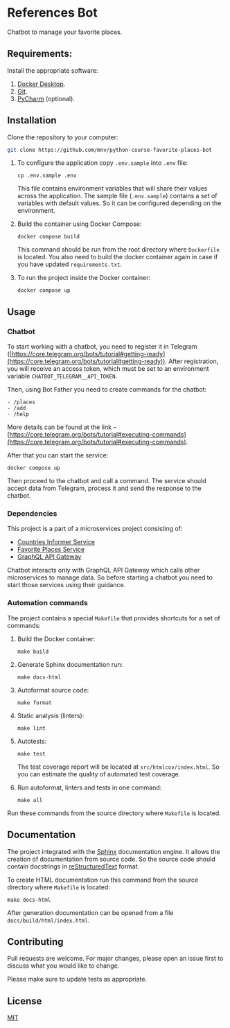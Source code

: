 # References Bot

Chatbot to manage your favorite places.

## Requirements:

Install the appropriate software:

1. [Docker Desktop](https://www.docker.com).
2. [Git](https://github.com/git-guides/install-git).
3. [PyCharm](https://www.jetbrains.com/ru-ru/pycharm/download) (optional).

## Installation

Clone the repository to your computer:
```bash
git clone https://github.com/mnv/python-course-favorite-places-bot
```

1. To configure the application copy `.env.sample` into `.env` file:
    ```shell
    cp .env.sample .env
    ```
   
    This file contains environment variables that will share their values across the application.
    The sample file (`.env.sample`) contains a set of variables with default values. 
    So it can be configured depending on the environment.

2. Build the container using Docker Compose:
    ```shell
    docker compose build
    ```
    This command should be run from the root directory where `Dockerfile` is located.
    You also need to build the docker container again in case if you have updated `requirements.txt`.

3. To run the project inside the Docker container:
    ```shell
    docker compose up
    ```

## Usage

### Chatbot

To start working with a chatbot, you need to register it in Telegram ([https://core.telegram.org/bots/tutorial#getting-ready](https://core.telegram.org/bots/tutorial#getting-ready)). 
After registration, you will receive an access token, which must be set to an environment variable `CHATBOT_TELEGRAM__API_TOKEN`.

Then, using Bot Father you need to create commands for the chatbot:

    - /places
    - /add
    - /help

More details can be found at the link – [https://core.telegram.org/bots/tutorial#executing-commands](https://core.telegram.org/bots/tutorial#executing-commands).

After that you can start the service:

```shell
docker compose up
```

Then proceed to the chatbot and call a command. The service should accept data from Telegram, process it and send the response to the chatbot.

### Dependencies

This project is a part of a microservices project consisting of:

- [Countries Informer Service](https://github.com/mnv/python-course-countries-informer)
- [Favorite Places Service](https://github.com/mnv/python-course-favorite-places)
- [GraphQL API Gateway](https://github.com/mnv/python-course-graphql-gateway)

Chatbot interacts only with GraphQL API Gateway which calls other microservices to manage data. 
So before starting a chatbot you need to start those services using their guidance.

### Automation commands

The project contains a special `Makefile` that provides shortcuts for a set of commands:
1. Build the Docker container:
    ```shell
    make build
    ```

2. Generate Sphinx documentation run:
    ```shell
    make docs-html
    ```

3. Autoformat source code:
    ```shell
    make format
    ```

4. Static analysis (linters):
    ```shell
    make lint
    ```

5. Autotests:
    ```shell
    make test
    ```

    The test coverage report will be located at `src/htmlcov/index.html`. 
    So you can estimate the quality of automated test coverage.

6. Run autoformat, linters and tests in one command:
    ```shell
    make all
    ```

Run these commands from the source directory where `Makefile` is located.

## Documentation

The project integrated with the [Sphinx](https://www.sphinx-doc.org/en/master/) documentation engine. 
It allows the creation of documentation from source code. 
So the source code should contain docstrings in [reStructuredText](https://docutils.sourceforge.io/rst.html) format.

To create HTML documentation run this command from the source directory where `Makefile` is located:
```shell
make docs-html
```

After generation documentation can be opened from a file `docs/build/html/index.html`.

## Contributing
Pull requests are welcome. For major changes, please open an issue first to discuss what you would like to change.

Please make sure to update tests as appropriate.

## License
[MIT](https://choosealicense.com/licenses/mit/)

